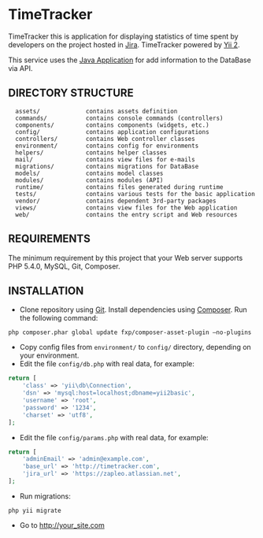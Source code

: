 TimeTracker
============================

TimeTracker this is application for displaying statistics of time spent by developers on the project hosted in [Jira](https://jira.atlassian.com/). TimeTracker powered by [Yii 2](http://www.yiiframework.com/).

This service uses the [Java Application](https://github.com/zapleo/timetracker-Java) for add information to the DataBase via API.


DIRECTORY STRUCTURE
-------------------

      assets/             contains assets definition
      commands/           contains console commands (controllers)
      components/         contains components (widgets, etc.)
      config/             contains application configurations
      controllers/        contains Web controller classes
      environment/        contains config for environments
      helpers/            contains helper classes
      mail/               contains view files for e-mails
      migrations/         contains migrations for DataBase
      models/             contains model classes
      modules/            contains modules (API)
      runtime/            contains files generated during runtime
      tests/              contains various tests for the basic application
      vendor/             contains dependent 3rd-party packages
      views/              contains view files for the Web application
      web/                contains the entry script and Web resources



REQUIREMENTS
------------

The minimum requirement by this project that your Web server supports PHP 5.4.0, MySQL, Git, Composer.


INSTALLATION
------------

- Clone repository using [Git](https://git-scm.com/). Install dependencies using [Composer](http://getcomposer.org/). Run the following command:
```
php composer.phar global update fxp/composer-asset-plugin —no-plugins
```
- Copy config files from `environment/` to `config/` directory, depending on your environment.
- Edit the file `config/db.php` with real data, for example:

```php
return [
    'class' => 'yii\db\Connection',
    'dsn' => 'mysql:host=localhost;dbname=yii2basic',
    'username' => 'root',
    'password' => '1234',
    'charset' => 'utf8',
];
```

- Edit the file `config/params.php` with real data, for example:

```php
return [
    'adminEmail' => 'admin@example.com',
    'base_url' => 'http://timetracker.com',
    'jira_url' => 'https://zapleo.atlassian.net',
];
```
- Run migrations:
```
php yii migrate
```
- Go to http://your_site.com
